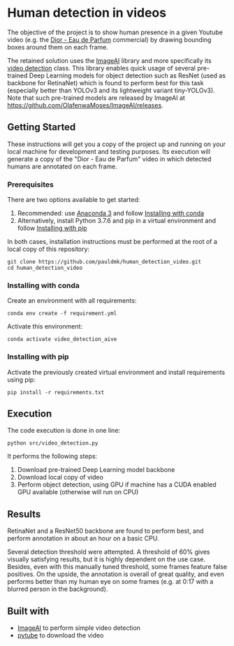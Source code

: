 # Human detection in videos

The objective of the project is to show human presence in a given Youtube video (e.g. the [Dior - Eau de Parfum](https://www.youtube.com/watch?v=h4s0llOpKrU) commercial) by drawing bounding boxes around them on each frame.

The retained solution uses the [ImageAI](https://github.com/OlafenwaMoses/ImageAI) library and more specifically its [video detection](https://github.com/OlafenwaMoses/ImageAI#videodetection) class. This library enables quick usage of several pre-trained Deep Learning models for object detection such as ResNet (used as backbone for RetinaNet) which is found to perform best for this task (especially better than YOLOv3 and its lightweight variant tiny-YOLOv3). Note that such pre-trained models are released by ImageAI at https://github.com/OlafenwaMoses/ImageAI/releases.

## Getting Started

These instructions will get you a copy of the project up and running on your local machine for development and testing purposes. Its execution will generate a copy of the "Dior - Eau de Parfum" video in which detected humans are annotated on each frame.

### Prerequisites

There are two options available to get started:
1. Recommended: use [Anaconda 3](https://www.anaconda.com/products/individual#Downloads) and follow [Installing with conda](#installing-with-conda)
2. Alternatively, install Python 3.7.6 and pip in a virtual environment and follow [Installing with pip](#installing-with-pip)

In both cases, installation instructions must be performed at the root of a local copy of this repository:
```
git clone https://github.com/pauldmk/human_detection_video.git
cd human_detection_video
```

### Installing with conda

Create an environment with all requirements:
```
conda env create -f requirement.yml
```
Activate this environment:
```
conda activate video_detection_aive
```

### Installing with pip

Activate the previously created virtual environment and install requirements using pip:
```
pip install -r requirements.txt
```

## Execution

The code execution is done in one line:
```
python src/video_detection.py
```

It performs the following steps:
1. Download pre-trained Deep Learning model backbone
2. Download local copy of video
3. Perform object detection, using GPU if machine has a CUDA enabled GPU available (otherwise will run on CPU)

## Results

RetinaNet and a ResNet50 backbone are found to perform best, and perform annotation in about an hour on a basic CPU. 

Several detection threshold were attempted. A threshold of 60% gives visually satisfying results, but it is highly dependent on the use case. Besides, even with this manually tuned threshold, some frames feature false positives. On the upside, the annotation is overall of great quality, and even performs better than my human eye on some frames (e.g. at 0:17 with a blurred person in the background).

## Built with

- [ImageAI](https://github.com/OlafenwaMoses/ImageAI) to perform simple video detection
- [pytube](https://python-pytube.readthedocs.io/en/latest/user/quickstart.html) to download the video
